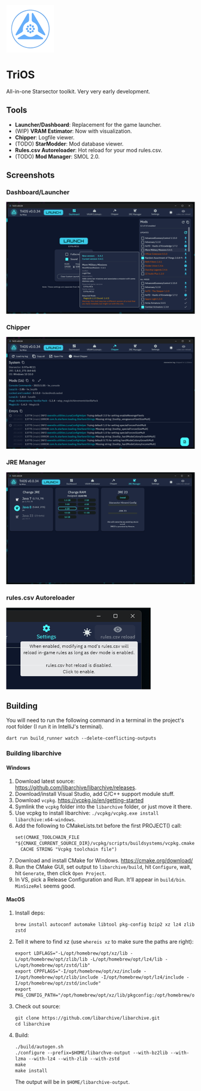 ![TriOS logo](assets/images/telos_faction_crest.png)
# TriOS
All-in-one Starsector toolkit. Very very early development.

## Tools

- **Launcher/Dashboard**: Replacement for the game launcher.
- (WIP) **VRAM Estimator**: Now with visualization.
- **Chipper**: Logfile viewer.
- (TODO) **StarModder**: Mod database viewer.
- **Rules.csv Autoreloader**: Hot reload for your mod rules.csv.
- (TODO) **Mod Manager**: SMOL 2.0.

## Screenshots

### Dashboard/Launcher
![Dashboard](readme_resources/dashboard.png)
### Chipper
![Chipper](readme_resources/chipper.png)
### JRE Manager
![JRE Manager](readme_resources/jre.png)
### rules.csv Autoreloader
![rules.csv Autoreloader](readme_resources/rules_reload.png)

## Building

You will need to run the following command in a terminal in the project's root folder (I run it in IntelliJ's terminal).

```
dart run build_runner watch --delete-conflicting-outputs
```

### Building libarchive
#### Windows
1. Download latest source: https://github.com/libarchive/libarchive/releases.
1. Download/install Visual Studio, add C/C++ support module stuff.
1. Download `vcpkg`. https://vcpkg.io/en/getting-started
1. Symlink the `vcpkg` folder into the  `libarchive` folder, or just move it there.
1. Use vcpkg to install libarchive: `./vcpkg/vcpkg.exe install libarchive:x64-windows`.
1. Add the following to CMakeLists.txt before the first PROJECT() call:
    ```
    set(CMAKE_TOOLCHAIN_FILE "${CMAKE_CURRENT_SOURCE_DIR}/vcpkg/scripts/buildsystems/vcpkg.cmake"
      CACHE STRING "Vcpkg toolchain file")
    ```
1. Download and install CMake for Windows. https://cmake.org/download/
1. Run the CMake GUI, set output to `libarchive/build`, hit `Configure`, wait, hit `Generate`, then click `Open Project`.
1. In VS, pick a Release Configuration and Run. It'll appear in `build/bin`. `MinSizeRel` seems good.

#### MacOS
1. Install deps: 
   ```
   brew install autoconf automake libtool pkg-config bzip2 xz lz4 zlib zstd
   ```
1. Tell it where to find xz (use `whereis xz` to make sure the paths are right):
   ```
   export LDFLAGS="-L/opt/homebrew/opt/xz/lib -L/opt/homebrew/opt/zlib/lib -L/opt/homebrew/opt/lz4/lib -L/opt/homebrew/opt/zstd/lib"
   export CPPFLAGS="-I/opt/homebrew/opt/xz/include -I/opt/homebrew/opt/zlib/include -I/opt/homebrew/opt/lz4/include -I/opt/homebrew/opt/zstd/include"
   export PKG_CONFIG_PATH="/opt/homebrew/opt/xz/lib/pkgconfig:/opt/homebrew/opt/zlib/lib/pkgconfig:/opt/homebrew/opt/lz4/lib/pkgconfig:/opt/homebrew/opt/zstd/lib/pkgconfig"
   ```
1. Check out source:
   ```
   git clone https://github.com/libarchive/libarchive.git
   cd libarchive
   ```
1. Build:
   ```
   ./build/autogen.sh
   ./configure --prefix=$HOME/libarchve-output --with-bz2lib --with-lzma --with-lz4 --with-zlib --with-zstd
   make
   make install
   ```
   The output will be in `$HOME/libarchive-output`.